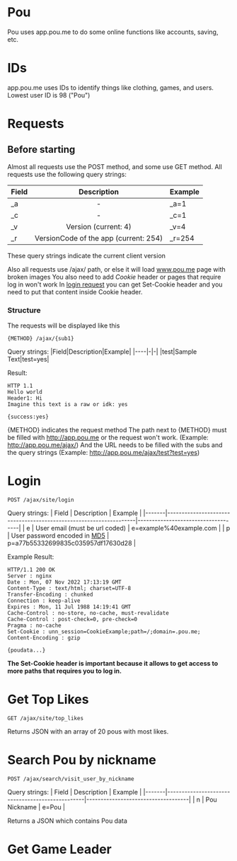 # Pou
Pou uses app.pou.me to do some online functions like accounts, saving, etc.
# IDs
app.pou.me uses IDs to identify things like clothing, games, and users.
Lowest user ID is 98 ("Pou")
# Requests
## Before starting
Almost all requests use the POST method, and some use GET method.
All requests use the following query strings:

| Field |              Description              | Example |
|-------|:-------------------------------------:|---------|
| _a    |                   -                   | _a=1    |
| _c    |                   -                   | _c=1    |
| _v    | Version (current: 4)                  | _v=4    |
| _r    | VersionCode of the app (current: 254) | _r=254  |

These query strings indicate the current client version

Also all requests use /ajax/ path, or else it will load www.pou.me page with broken images
You also need to add *Cookie* header or pages that require log in won't work
In [login request](#Login) you can get Set-Cookie header and you need to put that content inside Cookie header.

### Structure
The requests will be displayed like this
```
{METHOD} /ajax/{sub1}
```
Query strings:
|Field|Description|Example|
|----|-|-|
|test|Sample Text|test=yes|

Result:
```
HTTP 1.1
Hello world
Header1: Hi
Imagine this text is a raw or idk: yes

{success:yes}
```

{METHOD} indicates the request method
The path next to {METHOD} must be filled with http://app.pou.me or the request won't work. (Example: http://app.pou.me/ajax/)
And the URL needs to be filled with the subs and the query strings
(Example: http://app.pou.me/ajax/test?test=yes)

# Login
```
POST /ajax/site/login
```
Query strings:
| Field | Description                                                       | Example                            |
|-------|-------------------------------------------------------------------|------------------------------------|
| e     | User email (must be url coded)                                    | e=example%40example.com            |
| p     | User password encoded in [MD5](https://en.wikipedia.org/wiki/MD5) | p=a77b55332699835c035957df17630d28 |

Example Result:
```
HTTP/1.1 200 OK  
Server : nginx  
Date : Mon, 07 Nov 2022 17:13:19 GMT  
Content-Type : text/html; charset=UTF-8  
Transfer-Encoding : chunked  
Connection : keep-alive  
Expires : Mon, 11 Jul 1988 14:19:41 GMT  
Cache-Control : no-store, no-cache, must-revalidate  
Cache-Control : post-check=0, pre-check=0  
Pragma : no-cache  
Set-Cookie : unn_session=CookieExample;path=/;domain=.pou.me;  
Content-Encoding : gzip

{poudata...}
```
**The Set-Cookie header is important because it allows to get access to more paths that requires you to log in.**

# Get Top Likes
```
GET /ajax/site/top_likes
```
Returns JSON with an array of 20 pous with most likes.

# Search Pou by nickname
```
POST /ajax/search/visit_user_by_nickname
```
Query strings:
| Field | Description                                     | Example                            |
|-------|-------------------------------------------------|------------------------------------|
| n     | Pou Nickname                                    | e=Pou                              |

Returns a JSON which contains Pou data

# Get Game Leader
